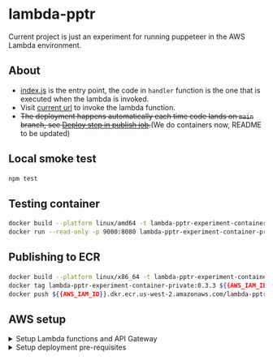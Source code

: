 # lambda-pptr

Current project is just an experiment for running puppeteer in the AWS Lambda
environment.

## About

- [index.js](./index.js) is the entry point, the code in `handler` function is the
one that is executed when the lambda is invoked.
- Visit [current url](https://epgq5dsmc7.execute-api.us-west-2.amazonaws.com/default/lambda-pptr-experiment-container) to invoke the lambda function.
- ~~The deployment happens automatically each time code lands on `main` branch, see [Deploy step in publish job](.github/workflows/publish.yml).~~(We do containers now, README to be updated)

## Local smoke test

```bash
npm test
```

## Testing container

```bash
docker build --platform linux/amd64 -t lambda-pptr-experiment-container-private:staging .
docker run --read-only -p 9000:8080 lambda-pptr-experiment-container-private:staging
```

## Publishing to ECR

```bash
docker build --platform linux/x86_64 -t lambda-pptr-experiment-container-private:0.3.3 .
docker tag lambda-pptr-experiment-container-private:0.3.3 ${{AWS_IAM_ID}}.dkr.ecr.us-west-2.amazonaws.com/lambda-pptr-experiment-container-private:0.3.3
docker push ${{AWS_IAM_ID}}.dkr.ecr.us-west-2.amazonaws.com/lambda-pptr-experiment-container-private:0.3.3
```

## AWS setup

<details>
 <summary>Setup Lambda functions and API Gateway</summary>

  ### Step 1 - search for lambda
  ![](./docs/setup-lambda/step1-search-for-lambda.png)

  ### Step 2 - click create function
  ![](./docs/setup-lambda/step2-click-create-function.png)

  ### Step 3 - set function name, click create
  ![](./docs/setup-lambda/step3-set-function-name-click-create.png)

  ### Step 4 - add trigger
  ![](./docs/setup-lambda/step4-add-trigger.png)

  ### Step 5 - select API Gateway, click add
  ![](./docs/setup-lambda/step5-api-gateway.png)

  ### Step 6 - open API Gateway
  ![](./docs/setup-lambda/step6-open-api-gateway.png)

  ### Step 7 - API Gateway setup ready
  ![](./docs/setup-lambda/step7-lambda-setup-ready.png)

</details>


<details>
 <summary>Setup deployment pre-requisites</summary>

  ### Step 1 - search for IAM
  ![](./docs/setup-deployment/step1-search-for-iam.png)

  ### Step 2 - click identity provider
  ![](./docs/setup-deployment/step2-click-identity-provider.png)

  ### Step 3 - click add provider
  ![](./docs/setup-deployment/step3-click-add-provider.png)

  ### Step 4 - setup provider
  ![](./docs/setup-deployment/step4-setup-provider.png)

  ### Step 5 - get ARN
  ![](./docs/setup-deployment/step5-get-arn.png)

  ### Step 6 - search for roles
  ![](./docs/setup-deployment/step6-search-for-roles.png)

  ### Step 7 - create new role
  ![](./docs/setup-deployment/step7-create-new-role.png)

  ### Step 8 - create trusted entity
  ![](./docs/setup-deployment/step8-create-trusted-entity.png)

  ### Step 9 - create new policy
  ![](./docs/setup-deployment/step9-create-new-policy.png)

  ### Step 10 - update function code permission
  ![](./docs/setup-deployment/step10-update-function-code-permission.png)

  ### Step 11 - specify ARN
  ![](./docs/setup-deployment/step11-specify-arn.png)

  ### Step 12 - create policy
  ![](./docs/setup-deployment/step12-create-policy.png)

</details>
